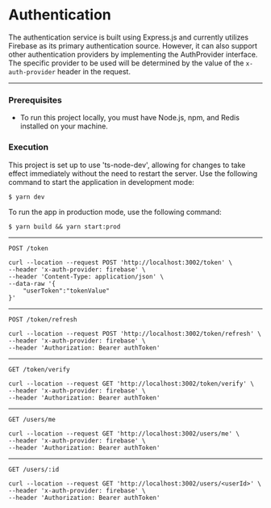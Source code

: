 # Authentication

The authentication service is built using Express.js and currently utilizes Firebase as its primary authentication source. However, it can also support other authentication providers by implementing the AuthProvider interface. The specific provider to be used will be determined by the value of the `x-auth-provider` header in the request.

---

### Prerequisites

- To run this project locally, you must have Node.js, npm, and Redis installed on your machine.

### Execution

This project is set up to use 'ts-node-dev', allowing for changes to take effect immediately without the need to restart the server.
Use the following command to start the application in development mode:

```
$ yarn dev
```

To run the app in production mode, use the following command:

```
$ yarn build && yarn start:prod
```

---

`POST /token `

```
curl --location --request POST 'http://localhost:3002/token' \
--header 'x-auth-provider: firebase' \
--header 'Content-Type: application/json' \
--data-raw '{
    "userToken":"tokenValue"
}'
```

---

`POST /token/refresh `

```
curl --location --request POST 'http://localhost:3002/token/refresh' \
--header 'x-auth-provider: firebase' \
--header 'Authorization: Bearer authToken'
```

---

`GET /token/verify `

```
curl --location --request GET 'http://localhost:3002/token/verify' \
--header 'x-auth-provider: firebase' \
--header 'Authorization: Bearer authToken'
```

---

`GET /users/me `

```
curl --location --request GET 'http://localhost:3002/users/me' \
--header 'x-auth-provider: firebase' \
--header 'Authorization: Bearer authToken'
```

---

`GET /users/:id `

```
curl --location --request GET 'http://localhost:3002/users/<userId>' \
--header 'x-auth-provider: firebase' \
--header 'Authorization: Bearer authToken'
```
